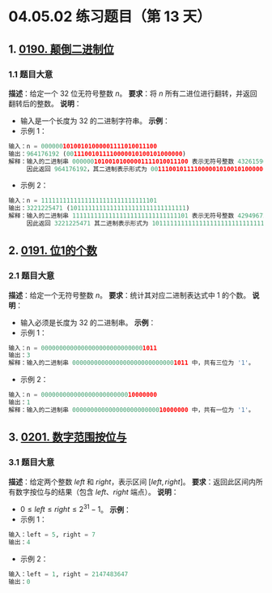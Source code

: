 # 04.05.02 练习题目（第 13 天）
## 1. [0190. 颠倒二进制位](https://leetcode.cn/problems/reverse-bits/)
### 1.1 题目大意
**描述**：给定一个 $32$ 位无符号整数 $n$。
**要求**：将 $n$ 所有二进位进行翻转，并返回翻转后的整数。
**说明**：
- 输入是一个长度为 $32$ 的二进制字符串。
**示例**：
- 示例 1：
```python
输入：n = 00000010100101000001111010011100
输出：964176192 (00111001011110000010100101000000)
解释：输入的二进制串 00000010100101000001111010011100 表示无符号整数 43261596，
     因此返回 964176192，其二进制表示形式为 00111001011110000010100101000000。
```
- 示例 2：
```python
输入：n = 11111111111111111111111111111101
输出：3221225471 (10111111111111111111111111111111)
解释：输入的二进制串 11111111111111111111111111111101 表示无符号整数 4294967293，
     因此返回 3221225471 其二进制表示形式为 10111111111111111111111111111111。
```
## 2. [0191. 位1的个数](https://leetcode.cn/problems/number-of-1-bits/)
### 2.1 题目大意
**描述**：给定一个无符号整数 $n$。
**要求**：统计其对应二进制表达式中 $1$ 的个数。
**说明**：
- 输入必须是长度为 $32$ 的二进制串。
**示例**：
- 示例 1：
```python
输入：n = 00000000000000000000000000001011
输出：3
解释：输入的二进制串 00000000000000000000000000001011 中，共有三位为 '1'。
```
- 示例 2：
```python
输入：n = 00000000000000000000000010000000
输出：1
解释：输入的二进制串 00000000000000000000000010000000 中，共有一位为 '1'。
```
## 3. [0201. 数字范围按位与](https://leetcode.cn/problems/bitwise-and-of-numbers-range/)
### 3.1 题目大意
**描述**：给定两个整数 $left$ 和 $right$，表示区间 $[left, right]$。
**要求**：返回此区间内所有数字按位与的结果（包含 $left$、$right$ 端点）。
**说明**：
- $0 \le left \le right \le 2^{31} - 1$。
**示例**：
- 示例 1：
```python
输入：left = 5, right = 7
输出：4
```
- 示例 2：
```python
输入：left = 1, right = 2147483647
输出：0
```

